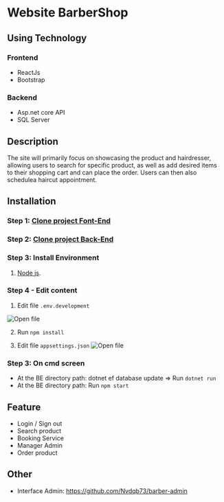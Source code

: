 # Website BarberShop

## Using Technology

### **Frontend**

- ReactJs
- Bootstrap

### Backend

- Asp.net core API
- SQL Server

## Description 

The site will primarily focus on showcasing the product and hairdresser, allowing users to search for specific product, as well as add desired items to their shopping cart and can place the order. Users can then also schedulea haircut appointment.


## Installation
### Step 1: [Clone project Font-End](https://github.com/Nvdqb73/barber-ui.git)
### Step 2: [Clone project Back-End](https://github.com/Nvdqb73/BarberShop-API.git)
### Step 3: Install Environment
1. [Node js](https://nodejs.org/dist/v10.16.3/node-v10.16.3-x64.msi).
### Step 4 - Edit content  
1. Edit file `.env.development`
   
![Open file](https://github.com/Nvdqb73/barber-ui/assets/88336997/19e55fb5-f17f-4701-8e83-a5461fb14053)

2. Run `npm install `
   
3. Edit file `appsettings.json` 
![Open file](https://github.com/Nvdqb73/barber-ui/assets/88336997/ddfb8b43-45dc-4041-822a-0c5859cd94a3)

### Step 3: On cmd screen
- At the BE directory path: dotnet ef database update => Run `dotnet run`
- At the BE directory path: Run `npm start`

## **Feature**
-   Login / Sign out
-   Search product
-   Booking Service
-   Manager Admin
-   Order product
## Other
- Interface Admin: https://github.com/Nvdqb73/barber-admin
